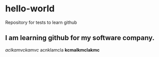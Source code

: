 # hello-world
Repository for tests to learn github

## I am learning github for my software company.
*aclkamvckamvc* acnklamcla **kcmalkmclakmc**
